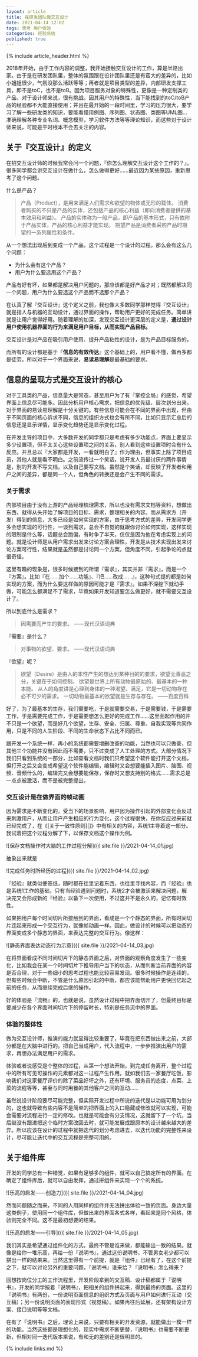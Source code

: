 ```yaml
---
layout: article
title: 在研发团队做交互设计
date: 2021-04-14 12:02
tags: 思考 用户体验 
categories: 经验总结
published: true
---
```


{% include article_header.html %}

2018年开始，由于工作内容的调整，我开始接触交互设计的工作，算是半路出家。由于是在研发团队里，整体的氛围跟在设计团队里还是有蛮大的差异的，比如小姐姐很少，气氛没那么活跃等等；再者就是项目类型的差异，内部研发支撑工具，即不是toC，也不是toB。因为项目服务对象的特殊性，更像是一种定制类的产品，对于设计师来说，很有挑战。因其用户的特殊性，当下能找到的toC/toB产品的经验都不大能直接使用；并且在最开始的一段时间里，学习的压力很大，要学习了解一些研发类的知识，要能看懂用例图、序列图、状态图、类图等UML图…准确理解各种专业名词、概念模型，学习软件方法等等理论知识，而这些对于设计师来说，可能是平时根本不会去关注的内容。

## 关于『交互设计』的定义

在招交互设计师的时候我常会问一个问题，『你怎么理解交互设计这个工作的？』，很多同学都会讲交互设计在做什么，怎么做得更好……最近因为某些原因，重新思考了这个问题。

什么是产品？

> 产品（Product），是用来满足人们需求和欲望的物体或无形的载体。 消费者购买的不只是产品的实体，还包括产品的核心利益（即向消费者提供的基本效用和利益）。 产品的实体称为一般产品，即产品的基本形式，只有依附于产品实体，产品的核心利益才能实现。 期望产品是消费者采购产品时期望的一系列属性和条件。 

从一个想法出现后到变成一个产品，这个过程是一个设计的过程。那么会有这么几个问题：

* 为什么会有这个产品？
* 用户为什么要选用这个产品？

产品有好有坏，如果都是解决用户问题的，那应该都是好产品才对；既然都解决同一个问题，用户为什么要选这个产品而不选那个产品？

在认真了解『交互设计』这个定义之前，我也像大多数同学那样觉得『交互设计』就是指人与机器的互动设计，通过界面的操作，帮助用户更好的完成任务。简单讲就是让用户觉得好用。随着理解的加深，发现交互设计更深层的定义是，**通过设计用户使用机器界面的行为来满足用户目标，从而实现产品目标。**

交互设计是对产品在吸引用户使用、提升产品粘性的设计，是为产品目标服务的。

而所有的设计都是基于『**信息的有效传达**』这个基础上的，用户看不懂，做再多都是徒劳。所以对于一个界面来说，**易读易理解**是最基础的要求。

## 信息的呈现方式是交互设计的核心

对于工具类的产品，信息量大是常态，甚至用户为了有『掌控全局』的感觉，希望界面上信息尽可能多。因此分析用户核心需求，把信息的优先级、层次划分出来，对于界面的易读易理解是十分关键的。有些信息可能会在不同的界面中出现，但由于不同页面的核心诉求不同，信息的组织方式也会有所不同，比如只显示汇总后的信息还是显示详情，显示变化趋势还是显示变化过程。

在开发主导的项目中，大多数开发的同学都只是考虑有多少功能点，界面上要显示多少设置项，但不太关心这些设置项之间的关系，别人看到这些设置项时会有什么反应。并且总以『大家都是开发，一看就明白了』作为理由，但事实上除了项目成员，其他人就是看不明白。之前流传过一个笑话，说开发人员最讨厌的两件事情是，别的开发不写文档，以及自己要写文档。虽然是个笑话，却反映了开发者和用户之间的差异，都是同一个人，但角色的转换还是会产生不同的需求。

### 关于需求

内部项目由于没有上游的产品经理梳理需求，所以也没有需求文档等资料，想做出东西，就得从头开始了解项目的目标、需求，整理相关的内容。而从需求方（开发）得到的信息，大多已经是如何实现的方案，由于思考方式的差异，开发同学更多会想实现的可行性，一谈到需求，总会不自觉的就跟你讨论如何实现，这样实现的限制是什么等，话题总会跑偏，有时争了半天，仅仅是因为他在考虑实现上的问题。就是设计师是从用户需求出发来讨论方案合理性，开发是从技术实现出发来讨论方案可行性，结果就是虽然都是讨论同一个方案，但角度不同，引起争论的点就很奇怪。

这里有趣的现象是，很多时候接到的所谓『需求』，其实并非『需求』，而是一个『方案』。比如『在……加个……功能』、『把……改成……』，这种句式提的都是如何实现的方案，而为什么要这样做的原因可能才是『需求』。如果不深挖下就动手做，可能怎么都满足不了需求，毕竟如果开发知道要怎么做更好，就不需要交互设计了。

所以到底什么是需求？

> 因需要而产生的要求。
> ——现代汉语词典

『需要』是什么？

> 对事物的欲望、要求。
> ——现代汉语词典

『欲望』呢？

> 欲望（Desire）是由人的本性产生的想达到某种目的的要求，欲望无善恶之分，关键在于如何控制。 欲望是世界上所有动物最原始的、最基本的一种本能。 从人的角度讲是心理到身体的一种渴望、满足，它是一切动物存在必不可少的需求。 一切动物最基本的欲望就是生存与存在。
> ——百度百科

好了，为了最基本的生存，我们需要吃，于是就需要交易，于是需要钱，于是需要工作，于是需要完成工作，于是需要想怎么更好的完成工作……这里面起作用的并不只是一个欲望，而是好几个欲望，生存、安全、归属、尊重、自我实现等共同作用，只是不同的人生阶段、不同的生命状态下占比不同而已。

跟开发一个系统一样，再小的系统都需要增删改查的功能，当然也可以只做查，但其他三个功能并没有因此而不需要，只不过变成了人工处理的方式。大部分情况下我们只看到系统的一部分，比如查看文档时我们只希望这个软件能打开这个文档，但打开之后又会变成希望这个软件能编辑，编辑时又会想要能插入图片、脑图、视频、音频什么的，编辑完又会想要能保存，保存时又想支持别的格式……需求总是一点点被激活，而不是被完整提出。

### 交互设计是在做界面的帧动画

因为需求是不断变化的，受当下的场景影响，用户因为操作引起的外部变化会反过来刺激用户，从而让用户产生相应的行为变化，这个过程很快，在你反应过来前就已经完成了，在《[关于一致性原则][]》中有相关的内容，系统1主导着这一部分。我试着把这个过程分解了下，以保存文档这个操作为例。

![保存文档操作时大脑的工作过程分解]({{ site.file }}/2021-04-14_01.jpg)

抽象出来就是

![完成任务时所经历的过程]({{ site.file }}/2021-04-14_02.jpg)

『经验』就类似便签纸，随时都在往里记着东西，也往里寻找内容，而『经验』也是系统1工作的基础，只有当经验遇到问题时，系统2才会被激活来解决问题，解决完又会形成新的『经验』以备下一次使用，不过这并不是永久的，记忆有时效性。

如果把用户每个时间切片所接触到的界面，看成是一个个静态的界面，所有时间切片连起来形成一个交互行为，就像帧动画一样。因此，做设计的时候可以把动态的界面变成多个静态的界面，来表达完整的交互行为。像这样：

![静态界面表达动态行为示意]({{ site.file }}/2021-04-14_03.jpg)

在将界面看成不同时间切片下的静态界面之后，对界面的观察角度发生了一些变化，比如我会在某一个时间切片下推导用户当下的状态，从而判断当前界面的内容是否合理，对于一些细小的思考过程也能比较容易发现。很多时候操作是连续的，但有些时候会中断，不管是什么原因引起的中断，都应该能帮助用户更快回忆起之前的任务，从而继续完成后继的操作。

好的体验是『流畅』的，也就是说，虽然设计过程中把界面切开了，但最终目标是要减少在各个界面时间切片下的停留时长，特别是任务流中的界面。

### 体验的整体性

做为交互设计师，推演的能力就显得比较重要了，毕竟在把东西做出来之前，大部分都是在大脑中进行的。把自己当成用户，代入流程中，一步步推演出用户的需求，再想办法满足用户的需求。

体验或者说感受是个整体的过程，从第一个想法开始，到完成任务离开，整个过程中的所有可见可操作的元素都对这一过程产生作用。就如我们去一家餐厅吃饭，影响我们对这家餐厅评价的除了菜品好坏之外，还有环境、服务员的态度，点菜、上菜的流程等等，甚至与同时用餐的其他客户之间的互动……

虽然说设计阶段要尽可能完整，但实际开发过程中所说的迭代是以功能可用为划分的，这也就导致有些内容不是简单的把界面上的入口隐藏或修改就可以实现，可能会需要对流程进行一定的修改。也就是可能会有分支情况，这就留下了一个坑，当后继没有跟进把这个临时方案改回去时，就可能发展成跟原本的设计越来越大的差异。所以应该在设计的过程中就把迭代的划分考虑进去，以迭代功能的完整性来设计，尽可能让迭代中的交互流程是完整可用的。

## 关于组件库

开发的同学总有一种错觉，如果有足够多的组件，就可以自己搞定所有的界面。在确定了组件库后，就可以自由发挥，通过拼组件来实现一个个的系统。

![乐高的启发——创造力]({{ site.file }}/2021-04-14_04.jpg)

然而问题随之而来，不同的人用同样的组件并无法拼出体验一致的页面。身边大量这类例子，使用同一个组件库，但做出来的界面各式各样，看起来是同个风格，体验则完全不同。这不是最初想要的结果。

![乐高的启发——引导]({{ site.file }}/2021-04-14_05.jpg)

我们其实是希望通过组件化的方式，最终不管是谁来做，都能输出一致的结果。就像是给你一堆乐高，再给一份『说明书』，通过这份说明书，不管男女老少都可以拼出一样的结果来。当然这里得有一个前提，就是『组件』已经有了，在这个前提之下，就可以讨论另外的重要问题，『说明书』谁来给？『说明书』怎么得来？

回想按岗位分工的工作流程里，开发阶段拿到的交互稿、设计稿都属于『说明书』，开发的同学按着『说明书』，把相关的组件拼起来，得到最终的页面。这里的『说明书』有两份，一份说明页面信息的组织方式及页面与用户如何进行互动（交互稿）；另一份说明页面的表现形式（视觉稿）。如果再往后延展，还有架构设计方案、接口说明等等文档。

在有了『说明书』之后，理论上来说，只要有相关的开发资源，就能做出一模一样的功能。当然这些都是理想化的，现实中需求不断更替，『说明书』也需要不断更新，但相对同一迭代版本来说，有和无的差别还是很明显的。

{% include links.md %}
